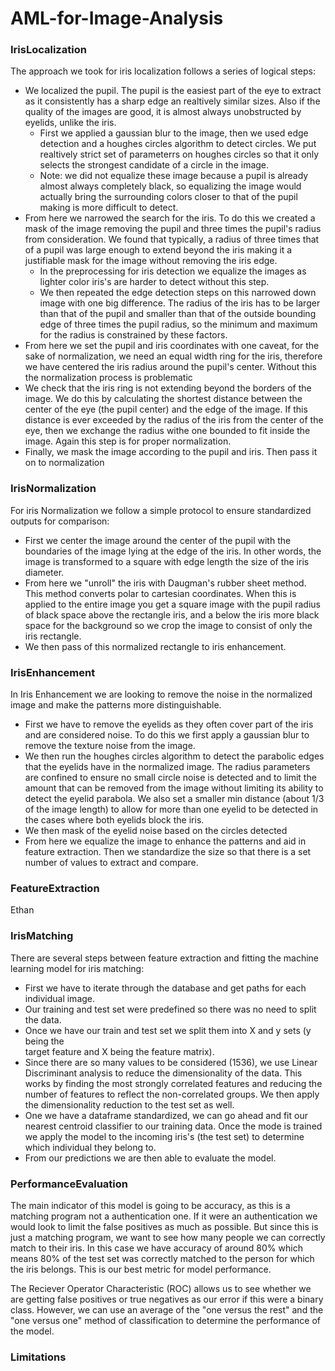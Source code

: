 # AML-for-Image-Analysis

### IrisLocalization

The approach we took for iris localization follows a series of logical steps:

- We localized the pupil. The pupil is the easiest part of the eye to extract 
as it consistently has a sharp edge an realtively similar sizes. Also if the 
quality of the images are good, it is almost always unobstructed by eyelids,
unlike the iris. 
  - First we applied a gaussian blur to the image, then we used edge detection
  and a houghes circles algorithm to detect circles. We put realtively strict 
  set of parameterrs on houghes circles so that it only selects the strongest 
  candidate of a circle in the image.
  - Note: we did not equalize these image because a pupil is already almost always 
  completely black, so equalizing the image would actually bring the surrounding
  colors closer to that of the pupil making is more difficult to detect.
- From here we narrowed the search for the iris. To do this we created a mask of the
image removing the pupil and three times the pupil's radius from consideration. 
We found that typically, a radius of three times that of a pupil was large enough 
to extend beyond the iris making it a justifiable mask for the image without 
removing the iris edge.
  - In the preprocessing for iris detection we equalize the images as lighter color 
  iris's are harder to detect without this step.
  - We then repeated the edge detection steps on this narrowed down image with one 
  big difference. The radius of the iris has to be larger than that of the pupil and 
  smaller than that of the outside bounding edge of three times the pupil radius,
  so the minimum and maximum for the radius is constrained by these factors.
- From here we set the pupil and iris coordinates with one caveat, for the sake
of normalization, we need an equal width ring for the iris, therefore we have centered
the iris radius around the pupil's center. Without this the normalization process
is problematic
- We check that the iris ring is not extending beyond the borders of the 
image. We do this by calculating the shortest distance between the center of the
eye (the pupil center) and the edge of the image. If this distance is ever exceeded 
by the radius of the iris from the center of the eye, then we exchange the radius 
withe one bounded to fit inside the image. Again this step is for proper 
normalization.
- Finally, we mask the image according to the pupil and iris. Then pass it on 
to normalization

### IrisNormalization

For iris Normalization we follow a simple protocol to ensure standardized outputs for
comparison:

- First we center the image around the center of the pupil with the boundaries of 
the image lying at the edge of the iris. In other words, the image is transformed 
to a square with edge length the size of the iris diameter.
- From here we "unroll" the iris with Daugman's rubber sheet method. This method
converts polar to cartesian coordinates. When this is applied to the entire image you
get a square image with the pupil radius of black space above the rectangle iris,
and a below the iris more black space for the background so we crop the image to
consist of only the iris rectangle.
- We then pass of this normalized rectangle to iris enhancement.

### IrisEnhancement

In Iris Enhancement we are looking to remove the noise in the normalized image
and make the patterns more distinguishable.

- First we have to remove the eyelids as they often cover part of the iris and 
are considered noise. To do this we first apply a gaussian blur to remove the 
texture noise from the image.
- We then run the houghes circles algorithm to detect the parabolic edges 
that the eyelids have in the normalized image. The radius parameters are confined
to ensure no small circle noise is detected and to limit the amount that can 
be removed from the image without limiting its ability to detect the eyelid
parabola. We also set a smaller min distance (about 1/3 of the image length)
to allow for more than one eyelid to be detected in the cases where both eyelids
block the iris.
- We then mask of the eyelid noise based on the circles detected
- From here we equalize the image to enhance the patterns and aid in feature 
extraction. Then we standardize the size so that there is a set number of values
to extract and compare.

### FeatureExtraction

Ethan

### IrisMatching

There are several steps between feature extraction and fitting the machine learning
model for iris matching:

- First we have to iterate through the database and get paths for each individual image. 
- Our training and test set were predefined so there was no need to split the data.
- Once we have our train and test set we split them into X and y sets (y being the  
target feature and X being the feature matrix).
- Since there are so many values to be considered (1536), we use Linear Discriminant analysis
to reduce the dimensionality of the data. This works by finding the most strongly correlated
features and reducing the number of features to reflect the non-correlated groups. We then
apply the dimensionality reduction to the test set as well.
- One we have a dataframe standardized, we can go ahead and fit our nearest centroid classifier
to our training data. Once the mode is trained we apply the model to the incoming iris's (the
test set) to determine which individual they belong to. 
- From our predictions we are then able to evaluate the model.

### PerformanceEvaluation

The main indicator of this model is going to be accuracy, as this is a matching program
not a authentication one. If it were an authentication we would look to limit the false
positives as much as possible. But since this is just a matching program, we want to see
how many people we can correctly match to their iris. In this case we have accuracy of around
80% which means 80% of the test set was correctly matched to the person for which the iris 
belongs. This is our best metric for model performance.

The Reciever Operator Characteristic (ROC) allows us to see whether we are getting false 
positives or true negatives as our error if this were a binary class. However, we can use 
an average of the "one versus the rest" and the "one versus one" method of classification
to determine the performance of the model.

### Limitations

